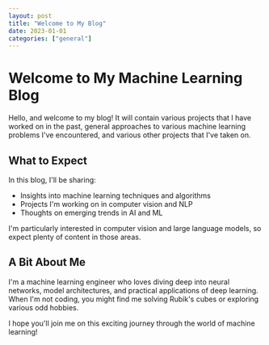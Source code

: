 ```yaml
---
layout: post
title: "Welcome to My Blog"
date: 2023-01-01
categories: ["general"]
---
```


# Welcome to My Machine Learning Blog

Hello, and welcome to my blog! It will contain various projects that I have worked on in the past, general approaches to various machine learning problems I've encountered, and various other projects that I've taken on.

## What to Expect

In this blog, I'll be sharing:

- Insights into machine learning techniques and algorithms
- Projects I'm working on in computer vision and NLP
- Thoughts on emerging trends in AI and ML

I'm particularly interested in computer vision and large language models, so expect plenty of content in those areas.

## A Bit About Me

I'm a machine learning engineer who loves diving deep into neural networks, model architectures, and practical applications of deep learning. When I'm not coding, you might find me solving Rubik's cubes or exploring various odd hobbies.

I hope you'll join me on this exciting journey through the world of machine learning!